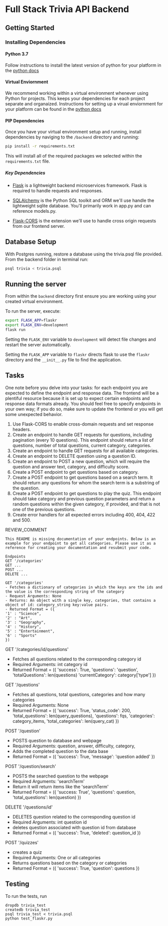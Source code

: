 # Full Stack Trivia API Backend

## Getting Started

### Installing Dependencies

#### Python 3.7

Follow instructions to install the latest version of python for your platform in the [python docs](https://docs.python.org/3/using/unix.html#getting-and-installing-the-latest-version-of-python)

#### Virtual Enviornment

We recommend working within a virtual environment whenever using Python for projects. This keeps your dependencies for each project separate and organaized. Instructions for setting up a virual enviornment for your platform can be found in the [python docs](https://packaging.python.org/guides/installing-using-pip-and-virtual-environments/)

#### PIP Dependencies

Once you have your virtual environment setup and running, install dependencies by naviging to the `/backend` directory and running:

```bash
pip install -r requirements.txt
```

This will install all of the required packages we selected within the `requirements.txt` file.

##### Key Dependencies

- [Flask](http://flask.pocoo.org/)  is a lightweight backend microservices framework. Flask is required to handle requests and responses.

- [SQLAlchemy](https://www.sqlalchemy.org/) is the Python SQL toolkit and ORM we'll use handle the lightweight sqlite database. You'll primarily work in app.py and can reference models.py.

- [Flask-CORS](https://flask-cors.readthedocs.io/en/latest/#) is the extension we'll use to handle cross origin requests from our frontend server.

## Database Setup
With Postgres running, restore a database using the trivia.psql file provided. From the backend folder in terminal run:
```bash
psql trivia < trivia.psql
```

## Running the server

From within the `backend` directory first ensure you are working using your created virtual environment.

To run the server, execute:

```bash
export FLASK_APP=flaskr
export FLASK_ENV=development
flask run
```

Setting the `FLASK_ENV` variable to `development` will detect file changes and restart the server automatically.

Setting the `FLASK_APP` variable to `flaskr` directs flask to use the `flaskr` directory and the `__init__.py` file to find the application.

## Tasks

One note before you delve into your tasks: for each endpoint you are expected to define the endpoint and response data. The frontend will be a plentiful resource because it is set up to expect certain endpoints and response data formats already. You should feel free to specify endpoints in your own way; if you do so, make sure to update the frontend or you will get some unexpected behavior.

1. Use Flask-CORS to enable cross-domain requests and set response headers.
2. Create an endpoint to handle GET requests for questions, including pagination (every 10 questions). This endpoint should return a list of questions, number of total questions, current category, categories.
3. Create an endpoint to handle GET requests for all available categories.
4. Create an endpoint to DELETE question using a question ID.
5. Create an endpoint to POST a new question, which will require the question and answer text, category, and difficulty score.
6. Create a POST endpoint to get questions based on category.
7. Create a POST endpoint to get questions based on a search term. It should return any questions for whom the search term is a substring of the question.
8. Create a POST endpoint to get questions to play the quiz. This endpoint should take category and previous question parameters and return a random questions within the given category, if provided, and that is not one of the previous questions.
9. Create error handlers for all expected errors including 400, 404, 422 and 500.

REVIEW_COMMENT
```
This README is missing documentation of your endpoints. Below is an example for your endpoint to get all categories. Please use it as a reference for creating your documentation and resubmit your code.

Endpoints
GET '/categories'
GET ...
POST ...
DELETE ...

GET '/categories'
- Fetches a dictionary of categories in which the keys are the ids and the value is the corresponding string of the category
- Request Arguments: None
- Returns: An object with a single key, categories, that contains a object of id: category_string key:value pairs.
- Returned Format = ({
'1' : "Science",
'2' : "Art",
'3' : "Geography",
'4' : "History",
'5' : "Entertainment",
'6' : "Sports"
})

```

GET '/categories/id/questions'
- Fetches all questions related to the corresponding category id
- Required Arguments: int category id
- Returned Format = ({
  'success': True,
 'questions': 'question',
'totalQuestions': len(questions)
'currentCategory': category['type']
})

GET '/questions'
- Fetches all questions, total questions, categories and how many categories
- Required Arguments: None
- Returned Format = ({
  'success': True,
  'status_code': 200,
  'total_questions': len(query_questions),
  'questions': fqs,
  'categories': category_items,
  'total_categories': len(query_cat)
  })

POST '/question'
- POSTS question to database and webpage
- Required Arguments: question, answer, difficulty, category,
- Adds the completed question to the data base
- Returned Format = ({
  'success': True,
  'message': 'question added'
})

POST '/question/search'
- POSTS the searched question to the webpage
- Required Arguments: 'searchTerm'
- Return it will return items like the 'searchTerm'
- Returned Format =  ({
    'success: True',
    'questions': question,
    'total_questions': len(question)
    })

DELETE '/questions/id'
- DELETES question related to the corresponding question id
- Required Arguments: int question id
- deletes question associated with question id from database
- Returned Format = ({
    'success': True,
    'deleted': question_id
  })

POST '/quizzes'
- creates a quiz
- Required Arguments: One or all categories
- Returns questions based on the category or categories
- Returned Format = ({
    'success': True,
    'question': questions
    })



## Testing
To run the tests, run
```
dropdb trivia_test
createdb trivia_test
psql trivia_test < trivia.psql
python test_flaskr.py
```
